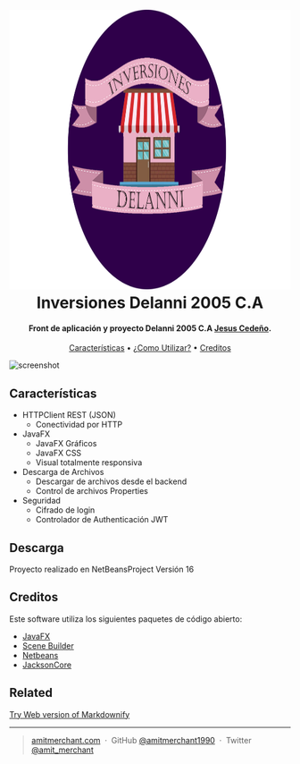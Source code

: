 
<h1 align="center">
  <br>
  <a href=""><img src="https://github.com/Jesusecm2/InventarioDelanni/blob/master/src/main/resources/com/delanni/inversiones/frontend/images/LOGO%20NUEVO.png?raw=true" alt="Markdownify" width="800" height="500"></a>
  <br>
  Inversiones Delanni 2005 C.A
  <br>
</h1>

<h4 align="center">Front de aplicación y proyecto Delanni 2005 C.A <a href="https://www.linkedin.com/in/jesús-cedeño-b47b031b4/" target="_blank">Jesus Cedeño</a>.</h4>

<!--<p align="center">
  <a href="">
    <img src=""
         alt="Gitter">
  </a>
  <a href="https://gitter.im/amitmerchant1990/electron-markdownify"><img src="https://badges.gitter.im/amitmerchant1990/electron-markdownify.svg"></a>
  <a href="https://saythanks.io/to/bullredeyes@gmail.com">
      <img src="https://img.shields.io/badge/SayThanks.io-%E2%98%BC-1EAEDB.svg">
  </a>
  <a href="https://www.paypal.me/AmitMerchant">
    <img src="https://img.shields.io/badge/$-donate-ff69b4.svg?maxAge=2592000&amp;style=flat">
  </a>
</p>-->

<p align="center">
  <a href="#Características">Características</a> •
  <a href="#how-to-use">¿Como Utilizar?</a> •
  <a href="#Creditos">Creditos</a><!-- •
  <a href="#Creditos">Creditos</a> •
  <a href="#related">Related</a> •
  <a href="#license">License</a>-->
</p>

![screenshot](https://github.com/Jesusecm2/InventarioDelanni/blob/master/Inversiones%20Delanni%202005%20C.A%202025-03-16%2021-39-35%20(1).gif)

## Características

* HTTPClient REST (JSON)
  - Conectividad por HTTP
* JavaFX
  - JavaFX Gráficos
  - JavaFX CSS
  - Visual totalmente responsiva
* Descarga de Archivos
  - Descargar de archivos desde el backend
  - Control de archivos Properties
* Seguridad
  - Cifrado de login
  - Controlador de Authenticación JWT
 

## Descarga

Proyecto realizado en NetBeansProject Versión 16

## Creditos

Este software utiliza los siguientes paquetes de código abierto:

- [JavaFX](https://openjfx.io)
- [Scene Builder](https://gluonhq.com/products/scene-builder/)
- [Netbeans](https://netbeans.apache.org/front/main/index.html)
- [JacksonCore](https://github.com/FasterXML/jackson-core)

## Related

[Try Web version of Markdownify](https://notepad.js.org/markdown-editor/)



---

> [amitmerchant.com](https://www.amitmerchant.com) &nbsp;&middot;&nbsp;
> GitHub [@amitmerchant1990](https://github.com/amitmerchant1990) &nbsp;&middot;&nbsp;
> Twitter [@amit_merchant](https://twitter.com/amit_merchant)

